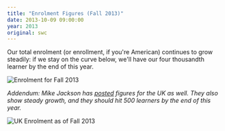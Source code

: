 ```yaml
---
title: "Enrolment Figures (Fall 2013)"
date: 2013-10-09 09:00:00
year: 2013
original: swc
---
```

<p>Our total enrolment (or enrollment, if you're American) continues to grow steadily: if we stay on the curve below, we'll have our four thousandth learner by the end of this year.</p>
<p><img src="{{'/files/2013/10/enrolment-fall-2013.png' | relative_url}}" alt="Enrolment for Fall 2013" class="centered"></p>
<p><em>Addendum: Mike Jackson has <a href="http://www.software.ac.uk/blog/2013-10-14-software-carpentry-uk-enrolments-date">posted</a> figures for the UK as well.  They also show steady growth, and they should hit 500 learners by the end of this year.</em></p>
<p><img src="http://software.ac.uk/sites/default/files/images/content/swc-attendees-q3-2013.png" alt="UK Enrolment as of Fall 2013" class="centered"></p>
